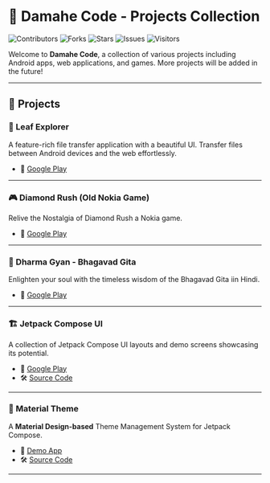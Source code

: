 # 🚀 Damahe Code - Projects Collection

![Contributors][contributors-shield] ![Forks][forks-shield] ![Stars][stars-shield] ![Issues][issues-shield] ![Visitors][visitor-shield]

Welcome to **Damahe Code**, a collection of various projects including Android apps, web applications, and games. More projects will be added in the future!

---

## 📌 Projects

### 🌿 Leaf Explorer
A feature-rich file transfer application with a beautiful UI. Transfer files between Android devices and the web effortlessly.
- 📌 [Google Play](https://play.google.com/store/apps/details?id=com.leaf.explorer.android)

---

### 🎮 Diamond Rush (Old Nokia Game)
Relive the Nostalgia of Diamond Rush a Nokia game.
- 📌 [Google Play](https://play.google.com/store/apps/details?id=com.game.diamond.rush)

---

### 📖 Dharma Gyan - Bhagavad Gita
Enlighten your soul with the timeless wisdom of the Bhagavad Gita iin Hindi.
- 📌 [Google Play](https://play.google.com/store/apps/details?id=dharma.sanatan.app.android)

---

### 🏗️ Jetpack Compose UI
A collection of Jetpack Compose UI layouts and demo screens showcasing its potential.
- 📌 [Google Play](https://play.google.com/store/apps/details?id=com.code.damahe.jetpack.compose.ui)
- 🛠️ [Source Code](https://github.com/damahecode/Jetpack-Compose-UI)

---

### 🎨 Material Theme
A **Material Design-based** Theme Management System for Jetpack Compose.
- 📌 [Demo App](https://github.com/damahecode/Material-Theme/releases)
- 🛠️ [Source Code](https://github.com/damahecode/Material-Theme)

---

<!-- MARKDOWN LINKS -->
[contributors-shield]: https://img.shields.io/github/contributors/damahecode/Damahe-Code.svg?style=for-the-badge
[contributors-url]: https://github.com/damahecode/Damahe-Code/graphs/contributors
[forks-shield]: https://img.shields.io/github/forks/damahecode/Damahe-Code.svg?style=for-the-badge
[forks-url]: https://github.com/damahecode/Damahe-Code/network/members
[stars-shield]: https://img.shields.io/github/stars/damahecode/Damahe-Code.svg?style=for-the-badge
[stars-url]: https://github.com/damahecode/Damahe-Code/stargazers
[issues-shield]: https://img.shields.io/github/issues/damahecode/Damahe-Code.svg?style=for-the-badge
[issues-url]: https://github.com/damahecode/Damahe-Code/issues
[visitor-shield]: https://komarev.com/ghpvc/?username=damahecode&label=Visitors&style=for-the-badge
[visitor-url]: https://github.com/damahecode/
